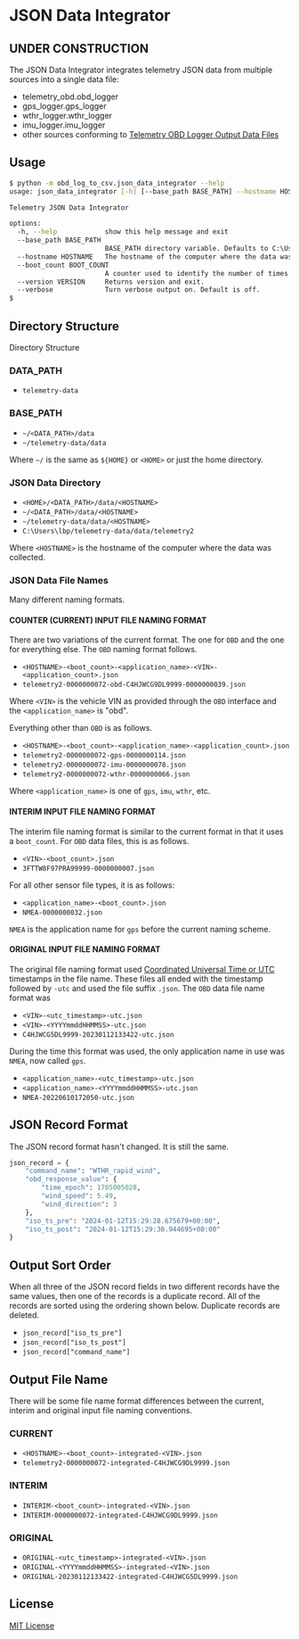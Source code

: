 # JSON Data Integrator

## **UNDER CONSTRUCTION**

The JSON Data Integrator integrates telemetry JSON data from multiple sources into a single data file:

- telemetry_obd.obd_logger
- gps_logger.gps_logger
- wthr_logger.wthr_logger
- imu_logger.imu_logger
- other sources conforming to [Telemetry OBD Logger Output Data Files](https://github.com/thatlarrypearson/telemetry-obd#telemetry-obd-logger-output-data-files)

## Usage

```bash
$ python -m obd_log_to_csv.json_data_integrator --help
usage: json_data_integrator [-h] [--base_path BASE_PATH] --hostname HOSTNAME --boot_count BOOT_COUNT [--version VERSION] [--verbose]

Telemetry JSON Data Integrator

options:
  -h, --help            show this help message and exit
  --base_path BASE_PATH
                        BASE_PATH directory variable. Defaults to C:\Users\runar/telemetry-data/data
  --hostname HOSTNAME   The hostname of the computer where the data was collected.
  --boot_count BOOT_COUNT
                        A counter used to identify the number of times the data collection computer booted since telemetry-counter was installed and configured.
  --version VERSION     Returns version and exit.
  --verbose             Turn verbose output on. Default is off.
$
```

## Directory Structure

Directory Structure

### DATA_PATH

- ```telemetry-data```

### BASE_PATH

- ```~/<DATA_PATH>/data```
- ```~/telemetry-data/data```

Where ```~/``` is the same as ```${HOME}``` or ```<HOME>``` or just the home directory.

### JSON Data Directory

- ```<HOME>/<DATA_PATH>/data/<HOSTNAME>```
- ```~/<DATA_PATH>/data/<HOSTNAME>```
- ```~/telemetry-data/data/<HOSTNAME>```
- ```C:\Users\lbp/telemetry-data/data/telemetry2```

Where ```<HOSTNAME>``` is the hostname of the computer where the data was collected.

### JSON Data File Names

Many different naming formats.

#### COUNTER (CURRENT) INPUT FILE NAMING FORMAT

There are two variations of the current format.  The one for ```OBD``` and the one for everything else.  The ```OBD``` naming format follows.

- ```<HOSTNAME>-<boot_count>-<application_name>-<VIN>-<application_count>.json```
- ```telemetry2-0000000072-obd-C4HJWCG9DL9999-0000000039.json```

Where ```<VIN>``` is the vehicle VIN as provided through the ```OBD``` interface and the ```<application_name>``` is "obd".

Everything other than ```OBD``` is as follows.

- ```<HOSTNAME>-<boot_count>-<application_name>-<application_count>.json```
- ```telemetry2-0000000072-gps-0000000114.json```
- ```telemetry2-0000000072-imu-0000000078.json```
- ```telemetry2-0000000072-wthr-0000000066.json```

Where ```<application_name>``` is one of ```gps```, ```imu```, ```wthr```, etc.

#### INTERIM INPUT FILE NAMING FORMAT

The interim file naming format is similar to the current format in that it uses a ```boot_count```.  For ```OBD``` data files, this is as follows.

- ```<VIN>-<boot_count>.json```
- ```3FTTW8F97PRA99999-0000000007.json```

For all other sensor file types, it is as follows:

- ```<application_name>-<boot_count>.json```
- ```NMEA-0000000032.json```

```NMEA``` is the application name for ```gps``` before the current naming scheme.

#### ORIGINAL INPUT FILE NAMING FORMAT

The original file naming format used [Coordinated Universal Time or UTC](https://en.wikipedia.org/wiki/Coordinated_Universal_Time) timestamps in the file name.  These files all ended with the timestamp followed by ```-utc``` and used the file suffix ```.json```.  The ```OBD``` data file name format was

- ```<VIN>-<utc_timestamp>-utc.json```
- ```<VIN>-<YYYYmmddHHMMSS>-utc.json```
- ```C4HJWCG5DL9999-20230112133422-utc.json```

During the time this format was used, the only application name in use was ```NMEA```, now called ```gps```.

- ```<application_name>-<utc_timestamp>-utc.json```
- ```<application_name>-<YYYYmmddHHMMSS>-utc.json```
- ```NMEA-20220610172050-utc.json```

## JSON Record Format

The JSON record format hasn't changed.  It is still the same.

```python
json_record = {
    "command_name": "WTHR_rapid_wind",
    "obd_response_value": {
        "time_epoch": 1705005028,
        "wind_speed": 5.49,
        "wind_direction": 3
    },
    "iso_ts_pre": "2024-01-12T15:29:28.675679+00:00",
    "iso_ts_post": "2024-01-12T15:29:30.944695+00:00"
}
```

## Output Sort Order

When all three of the JSON record fields in two different records have the same values, then one of the records is a duplicate record.  All of the records are sorted using the ordering shown below.  Duplicate records are deleted.

- ```json_record["iso_ts_pre"]```
- ```json_record["iso_ts_post"]```
- ```json_record["command_name"]```

## Output File Name

There will be some file name format differences between the current, interim and original input file naming conventions.

### CURRENT

- ```<HOSTNAME>-<boot_count>-integrated-<VIN>.json```
- ```telemetry2-0000000072-integrated-C4HJWCG9DL9999.json```

### INTERIM

- ```INTERIM-<boot_count>-integrated-<VIN>.json```
- ```INTERIM-0000000072-integrated-C4HJWCG9DL9999.json```

### ORIGINAL

- ```ORIGINAL-<utc_timestamp>-integrated-<VIN>.json```
- ```ORIGINAL-<YYYYmmddHHMMSS>-integrated-<VIN>.json```
- ```ORIGINAL-20230112133422-integrated-C4HJWCG5DL9999.json```

## License

[MIT License](../LICENSE.md)
